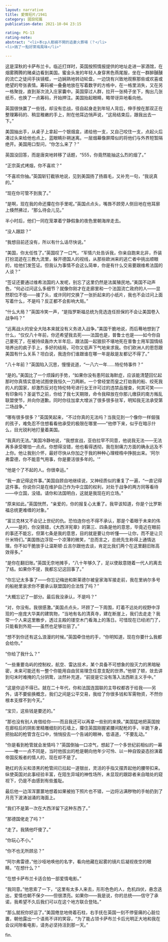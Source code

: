 ```yaml
---
layout: narrative
title: 愛情短片/1941
category: 國設短篇
publication-date: 2021-10-04 23:15

rating: PG-13
rating-note:
abstract: "<li>本cp人都繞不開的追妻火葬場（？</li>
<li>搞了一點好萊塢風味</li>"

---
```


这是深秋的卡萨布兰卡。临近打烊时，英国按照情报提供的地址走进一家酒馆，在烟雾腾腾的赌桌边看到美国。蜜金头发的年轻人身穿黑色燕尾服，坐在一群醉醺醺的流亡之徒间手扶镜框，一边娴熟地转动轮盘，一边饶有兴致地观察那些或欢喜或绝望的夸张表情。筹码被一叠叠地放在写着数字的方格中，在一格里消失，又在另一格聚拢，直到渐次流入庄家囊中。英国穿过人群，拉开一张椅子坐下，掏出几张纸币，也换了一点筹码，开始押注。美国抬起眼睛，略带讶异地看向他。

英国很快赢了一些钱，却没有恋战，径自起身走到年轻人背后，伸手按在那双正在整理筹码的、稍显稚嫩的手上，附在他耳边悄声说，“这局结束后，跟我出去一下。”

美国抽出手，从桌子上拿起一个银烟盒，递给他一支，又自己咬住一支，点起火后凑过头来给他也点上，蓝眼睛扑朔迷离。一层烟幕像屏障似的将他们与外界短暂隔绝开。美国用口型问，“你怎么来了？”

英国没回答，而是唐突地转移了话题，“555，你竟然能抽这么烈的烟了。”

“正宗英式烤烟，你不喜欢？”

“不喜欢你抽。”英国斩钉截铁地说，见到美国扬了扬眉毛，又补充一句，“我说真的。”

“现在你可管不到我了。”

“是啊，现在我的命还攥在你手里呢。”英国点点头，嘴唇不顾旁人侧目地在他耳廓上倏然拂过，“那么待会儿见。”

半小时后，他们一同在笼罩着宁静假象的夜色里朝海岸走去。

“没人跟踪？”

“我想目前还没有，所以有什么话尽快说。”

“美国，你太任性了。”英国叹了一口气，“军情六处告诉我，你亲自跑来北非，乔装打扮混迹在三教九流里，躲开德国人的视线，从那些欧洲来的逃亡者中挑出顺眼的，给他们发签证。但我认为事情不会这么简单，你是有什么交易要跟维希法国的人谈？”

“签证还要通过维希法国的人发呢，别忘了这里仍然是法属殖民地。”美国不动声色，“何必过问这么多细节？就像你刚才在走廊里和一个法国流亡政府的人——显然职位不低——接了头，或许同时交换了一张折起来的小纸片，我也不会过问上面写着什么，不是吗？反正都不会影响大局。”

“什么大局？”英国冷笑一声，“是指罗斯福总统为竞选连任担保的不会让美国卷入战争吗？”

“远离战火的安全大陆本来就没有义务进入战争。”美国干脆地说，而后蓦地想到了什么，“仅仅八十年前，你还希望我去死——法国也是，普鲁士也是——如今你自己要死了，在被持续轰炸大半年后，跟法国一起狼狈不堪地死在普鲁士用军国情结培养出的疯子手上，多好的结局，可你又低声下气地来求我。你们欧洲人的恩怨跟美国有什么关系？坦白说，我连你们谁跟谁在哪一年是敌是友都记不得了。”

“八十年前？”英国陷入沉思，慢慢说道，“一八六一年……特伦特事件？”

“是的。”美国比了一个烦躁的手势，“如果你没有患阿兹海默症，应该能清楚回忆起那时你真情实意地试图使我恒久一刀两断。一个曾经堂而皇之打劫我的船、绞死我的人的国家，却激烈反对在特伦特号进行女王许可过的违禁品搜查，何其可笑——有印象吗？圣诞节之前，你给了我七天期限，命令我释放在你那儿缴获的南方叛乱联盟使节，并向你道歉。同时你往加拿大增派了很多很多驻军，明知我无法承受第二场战争。”

“哪有很多很多？”英国笑起来，“不过你真的无法吗？当我见到一个像你一样倔强的孩子，难免忍不住想看看他承受的极限在哪里——”他停下来，似乎在暗示什么，目光锐利地打量着美国。

“我真的无法。”美国冷静地说，“我想宣战，亚伯拉罕不同意，他说我无法——无法再多承受哪怕一点点。你想得没错，他也看得透彻，我在耐痛力方面的确永远及不上你。他让我别介怀，最好尽快从你加之于我的种种心理桎梏中挣脱出来。'阿尔弗雷德，你不能意气用事，你是要活很多年的。'”

“他是个了不起的人。你很幸运。”

“我一直记得这件事。”美国自顾自地继续说，又神经质似的重复了一遍，“一直记得这件事。你说你只是在维护自己作为中立国的权利，对处于战争的两方同等看待——中立国，没错。请你和法国明白，这就是我现在的立场。”

“原来如此。”英国恍然，“亲爱的，你的报复心太重了。我早该知道，你是个比罗斯福总统更难缠的对象。”

“富兰克林又不会记上世纪的仇。恐怕连你也不得不承认，那是个着眼于未来的伟人——是的，你没猜错，《大西洋宪章》的第三、四条是他的意思，毕竟近在眼前的事还不能忘，但第七条是我的意思，目的就是要让你听懂——让你，而不是让贝什米特们。”美国唇边浮现一个凉薄的微笑，“总而言之，总统先生称得上通情达理。你不如干脆放手让温斯顿·丘吉尔跟他去谈，肯定比我们两个在这里翻旧账高效得多。”

“是你在翻旧账。”英国无奈地摊手，“八十年够久了，足以使敌意随着一代人的离去了结。如果你不提，我都忘记这回事了。”

“你忘记太多事了——你忘记梅逊和斯莱德尔被皇家海军接走前，我在里纳尔多号的船舱里哀求你不要承认联盟国的合法性了吗？”

“大概忘记了一部分。最后我没承认，不是吗？”

“对，你没有。我很感激。”美国点点头，环顾了一下周围，盯着不远处的视野中浮现的一座庞大华美的建筑物，“当地有名的清真寺，建在断崖上，我们去走走？我常一个人来这里散步，透过主殿的镂空木门看海上的落日。可惜现在已经闭门了，只能看到外观——虽然也足够壮丽了。”

“想不到你还有这么浪漫的时候。”英国牵住他的手，“你明知道，现在你要什么我都会给你。”

“你给了我什么？” 

“一些重要岛屿的控制权，航空、雷达技术，某个具备不可想象的毁灭力的黑暗秘密，未来可能还有一整个你能用自由贸易理念任意支配的世界。”他顿了顿，敛去讲到句末时难掩的几分阴鸷，淡然补充道，“前提是它没有落入法西斯主义手中。”

“这是你迫不得已。就在二十年代，你和法国连国联的主导权都吝于给我——另外，请不要偷换概念，我们之间是公平交易，我给了你很多钱和军需物资，不然你根本支撑不到今天。”

“宝贝，这些钱是要还的。”

“那也没有别人肯借给你——而且我还可以再拿一些别的来换。”美国猛地把英国按在廊柱后的阴影里精雕细刻的石墙上，攥住英国刚握紧腰间配枪的手，半跪下身，把抬起的枪管含在口中，悄悄投去一个告诫的眼神，低语道，“不要乱动。”

“你是看到枪管就会发情吗？”英国倒抽一口凉气，想起了一个多世纪前相似的一幕——唯一一点不同是，当时他拔出的枪是朝向他年少可怜、以一种自毁姿态扮演着帝国反叛者的情人的，现在却不是了。

艳红的舌尖和漆黑的枪管间已拉起一道银丝，灵活的手指又摆弄起他的腰带扣来。纵使英国对此事经验丰富，在陌生异域的神性场所，未显现的跟踪者来自暗处的窥视下，仍是不由感到有些羞耻。

最后他一边浑浑噩噩地想着如果被拍下照片也不错，一边将沾满秽物的手帕扔到了月亮下波涛汹涌的海面上。

“我们不是第一次在大西洋留下这种东西了。”

“那德国佬走了吗？”

“走了。我猜他吓傻了。”

“你玩心不小。”

“你不也无所顾忌？”

“阿尔弗雷德，”他沙哑地唤他的名字，看向他藏在起雾的镜片后凝视夜空的眼睛，“在想什么？”

“在想卡萨布兰卡适合拍一部爱情电影。”

“我同意。”他思索了一下，“这里有太多人来去，形形色色的人，危机四伏，悬念迭出，爱情也朝不保夕——但很漂亮。如果你——我是说，你的总统——信守了承诺，我希望不久后我们可以在这个地方联合登陆。”

“那么就祝你好运了。”美国倦怠地倚着石柱，右手抚在英国一刻不停窒痛的心脏位置，朝他露出一个语焉不详的笑容，“为了能占领卡萨布兰卡后光明正大地和我在会议间隙看电影，请务必坚持活到那一天。”

fin.
